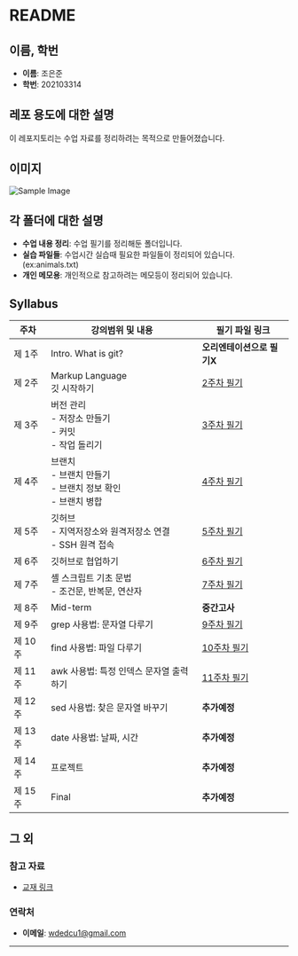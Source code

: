 # README

## 이름, 학번
- **이름**: 조은준
- **학번**: 202103314

## 레포 용도에 대한 설명
이 레포지토리는 수업 자료를 정리하려는 목적으로 만들어졌습니다.

## 이미지
![Sample Image](https://cldup.com/dTxpPi9lDf.thumb.png)

## 각 폴더에 대한 설명
- **수업 내용 정리**: 수업 필기를 정리해둔 폴더입니다. 
- **실습 파일들**: 수업시간 실습때 필요한 파일들이 정리되어 있습니다. (ex:animals.txt)
- **개인 메모용**: 개인적으로 참고하려는 메모등이 정리되어 있습니다.


## Syllabus

| 주차 | 강의범위 및 내용 | 필기 파일 링크 |
|------|-----------------|----------------|
| 제 1주 | Intro. What is git? | **오리엔테이션으로 필기X** |
| 제 2주 | Markup Language<br>깃 시작하기 | [2주차 필기](https://github.com/Mimaro7/202103314_jo/blob/main/%EC%88%98%EC%97%85%20%EB%82%B4%EC%9A%A9%20%EC%A0%95%EB%A6%AC/3.11.txt) |
| 제 3주 | 버전 관리<br>- 저장소 만들기<br>- 커밋<br>- 작업 돌리기 | [3주차 필기](https://github.com/Mimaro7/202103314_jo/blob/main/%EC%88%98%EC%97%85%20%EB%82%B4%EC%9A%A9%20%EC%A0%95%EB%A6%AC/3.18.txt) |
| 제 4주 | 브랜치<br>- 브랜치 만들기<br>- 브랜치 정보 확인<br>- 브랜치 병합 | [4주차 필기](https://github.com/Mimaro7/202103314_jo/blob/main/%EC%88%98%EC%97%85%20%EB%82%B4%EC%9A%A9%20%EC%A0%95%EB%A6%AC/3.25.txt) |
| 제 5주 | 깃허브<br>- 지역저장소와 원격저장소 연결<br>- SSH 원격 접속 | [5주차 필기](https://github.com/Mimaro7/202103314_jo/blob/main/%EC%88%98%EC%97%85%20%EB%82%B4%EC%9A%A9%20%EC%A0%95%EB%A6%AC/4.1.txt) |
| 제 6주 | 깃허브로 협업하기 | [6주차 필기](https://github.com/Mimaro7/202103314_jo/blob/main/%EC%88%98%EC%97%85%20%EB%82%B4%EC%9A%A9%20%EC%A0%95%EB%A6%AC/4.8.txt) |
| 제 7주 | 셸 스크립트 기초 문법<br>- 조건문, 반복문, 연산자 | [7주차 필기]([notes/week7.md](https://github.com/Mimaro7/202103314_jo/blob/main/%EC%88%98%EC%97%85%20%EB%82%B4%EC%9A%A9%20%EC%A0%95%EB%A6%AC/4.15.txt)) |
| 제 8주 | Mid-term | **중간고사** |
| 제 9주 | grep 사용법: 문자열 다루기 | [9주차 필기](https://github.com/Mimaro7/202103314_jo/blob/main/%EC%88%98%EC%97%85%20%EB%82%B4%EC%9A%A9%20%EC%A0%95%EB%A6%AC/4.29.txt) |
| 제 10주 | find 사용법: 파일 다루기 | [10주차 필기](https://github.com/Mimaro7/202103314_jo/blob/main/%EC%88%98%EC%97%85%20%EB%82%B4%EC%9A%A9%20%EC%A0%95%EB%A6%AC/5.13.txt) |
| 제 11주 | awk 사용법: 특정 인덱스 문자열 출력하기 | [11주차 필기](https://github.com/Mimaro7/202103314_jo/blob/main/%EC%88%98%EC%97%85%20%EB%82%B4%EC%9A%A9%20%EC%A0%95%EB%A6%AC/5.20.txt) |
| 제 12주 | sed 사용법: 찾은 문자열 바꾸기 | **추가예정** |
| 제 13주 | date 사용법: 날짜, 시간 | **추가예정** |
| 제 14주 | 프로젝트 | **추가예정** |
| 제 15주 | Final | **추가예정** |

## 그 외 
### 참고 자료
- [교재 링크](https://git-scm.com/book/ko/v2)

### 연락처
- **이메일**: wdedcu1@gmail.com



---